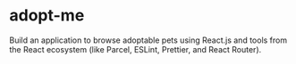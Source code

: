 # adopt-me
Build an application to browse adoptable pets using React.js and tools from the React ecosystem (like Parcel, ESLint, Prettier, and React Router).
